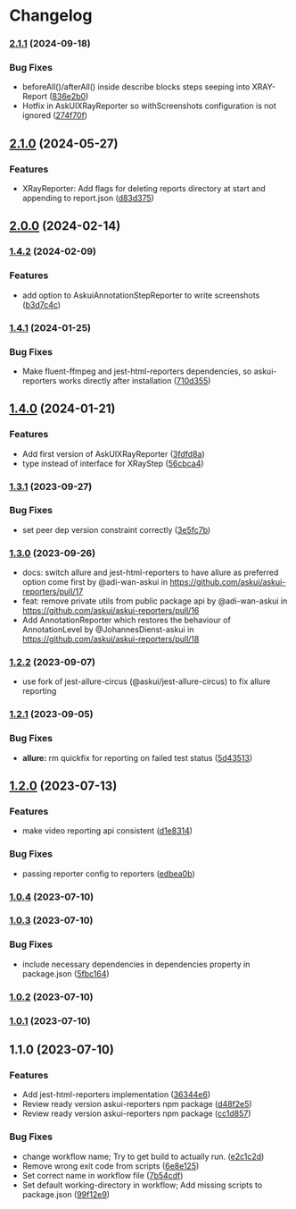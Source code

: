 # Changelog

### [2.1.1](https://github.com/askui/askui-reporters/compare/2.1.0...2.1.1) (2024-09-18)


### Bug Fixes

* beforeAll()/afterAll() inside describe blocks steps seeping into XRAY-Report ([836e2b0](https://github.com/askui/askui-reporters/commit/836e2b07efe8906cdcb777adabef264281b49c2c))
* Hotfix in AskUIXRayReporter so withScreenshots configuration is not ignored ([274f70f](https://github.com/askui/askui-reporters/commit/274f70f3845a85daa74e7ed3a0d4892ebf939f7c))

## [2.1.0](https://github.com/askui/askui-reporters/compare/2.0.0...2.1.0) (2024-05-27)


### Features

* XRayReporter: Add flags for deleting reports directory at start and appending to report.json ([d83d375](https://github.com/askui/askui-reporters/commit/d83d3758467cb0d12277bd363b782f556ad80feb))

## [2.0.0](https://github.com/askui/askui-reporters/compare/1.4.2...2.0.0) (2024-02-14)

### [1.4.2](https://github.com/askui/askui-reporters/compare/1.4.1...1.4.2) (2024-02-09)


### Features

* add option to AskuiAnnotationStepReporter to write screenshots ([b3d7c4c](https://github.com/askui/askui-reporters/commit/b3d7c4c5f3c3de9216536fe4887df32bf5907534))

### [1.4.1](https://github.com/askui/askui-reporters/compare/1.4.0...1.4.1) (2024-01-25)


### Bug Fixes

* Make fluent-ffmpeg and jest-html-reporters dependencies, so askui-reporters works directly after installation ([710d355](https://github.com/askui/askui-reporters/commit/710d35595d336da8b21b769d1672941f669501d8))

## [1.4.0](https://github.com/askui/askui-reporters/compare/1.3.1...1.4.0) (2024-01-21)


### Features

* Add first version of AskUIXRayReporter ([3fdfd8a](https://github.com/askui/askui-reporters/commit/3fdfd8a7c85cc8b82f1489092ab2b7c7a95b90ce))
* type instead of interface for XRayStep ([56cbca4](https://github.com/askui/askui-reporters/commit/56cbca491035c8915ba9d3fa110fee3faef7522d))

### [1.3.1](https://github.com/askui/askui-reporters/compare/1.3.0...1.3.1) (2023-09-27)


### Bug Fixes

* set peer dep version constraint correctly ([3e5fc7b](https://github.com/askui/askui-reporters/commit/3e5fc7be91578716578cb8cba442e337240e62f1))

### [1.3.0](https://github.com/askui/askui-reporters/compare/1.2.2...1.3.0) (2023-09-26)


* docs: switch allure and jest-html-reporters to have allure as preferred option come first by @adi-wan-askui in https://github.com/askui/askui-reporters/pull/17
* feat: remove private utils from public package api by @adi-wan-askui in https://github.com/askui/askui-reporters/pull/16
* Add AnnotationReporter which restores the behaviour of AnnotationLevel by @JohannesDienst-askui in https://github.com/askui/askui-reporters/pull/18

### [1.2.2](https://github.com/askui/askui-reporters/compare/1.2.1...1.2.2) (2023-09-07)

* use fork of jest-allure-circus (@askui/jest-allure-circus) to fix allure reporting

### [1.2.1](https://github.com/askui/askui-reporters/compare/1.2.0...1.2.1) (2023-09-05)


### Bug Fixes

* **allure:** rm quickfix for reporting on failed test status ([5d43513](https://github.com/askui/askui-reporters/commit/5d43513444d3c6cfe95b07f36be3becb4e99da38))

## [1.2.0](https://github.com/askui/askui-reporters/compare/1.0.4...1.2.0) (2023-07-13)


### Features

* make video reporting api consistent ([d1e8314](https://github.com/askui/askui-reporters/commit/d1e831431a89cb8c1bfe2c5664a68b2fbfeaf423))


### Bug Fixes

* passing reporter config to reporters ([edbea0b](https://github.com/askui/askui-reporters/commit/edbea0bc4a9c42c9bdadbb0e8806d809117695d1))

### [1.0.4](https://github.com/askui/askui-reporters/compare/1.0.3...1.0.4) (2023-07-10)

### [1.0.3](https://github.com/askui/askui-reporters/compare/1.0.2...1.0.3) (2023-07-10)


### Bug Fixes

* include necessary dependencies in dependencies property in package.json ([5fbc164](https://github.com/askui/askui-reporters/commit/5fbc16446c256aa22a5d20c363544f1e5ee87e12))

### [1.0.2](https://github.com/askui/askui-reporters/compare/1.0.1...1.0.2) (2023-07-10)

### [1.0.1](https://github.com/askui/askui-reporters/compare/1.1.0...1.0.1) (2023-07-10)

## 1.1.0 (2023-07-10)


### Features

* Add jest-html-reporters implementation ([36344e6](https://github.com/askui/askui-reporters/commit/36344e6004aafb79faff0d495dc85cf4da0bbef9))
* Review ready version askui-reporters npm package ([d48f2e5](https://github.com/askui/askui-reporters/commit/d48f2e5cd2d654c1530c134d38fda9313f271e3e))
* Review ready version askui-reporters npm package ([cc1d857](https://github.com/askui/askui-reporters/commit/cc1d8573b366d6d0288068953523e2ca375dee6d))


### Bug Fixes

* change workflow name; Try to get build to actually run. ([e2c1c2d](https://github.com/askui/askui-reporters/commit/e2c1c2d5b99236daefa2c5dcae217e0da619f634))
* Remove wrong exit code from scripts ([6e8e125](https://github.com/askui/askui-reporters/commit/6e8e1255f67985b1598a9f33fbb21e5574b2d813))
* Set correct name in workflow file ([7b54cdf](https://github.com/askui/askui-reporters/commit/7b54cdf145bfc68b6bf95e354105a5befce5bda7))
* Set default working-directory in workflow; Add missing scripts to package.json ([99f12e9](https://github.com/askui/askui-reporters/commit/99f12e94f2461ba09f83b131135377a7adb39a39))